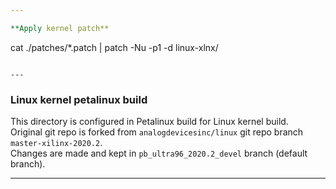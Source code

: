 ```yaml
---

**Apply kernel patch**

```
cat ./patches/*.patch | patch -Nu -p1 -d linux-xlnx/
```

---
```

### Linux kernel petalinux build  

This directory is configured in Petalinux build for Linux kernel build.  
Original git repo is forked from ```analogdevicesinc/linux``` git repo branch ```master-xilinx-2020.2```.  
Changes are made and kept in ```pb_ultra96_2020.2_devel``` branch (default branch).  

---
